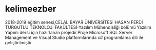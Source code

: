 # kelimeezber
2018-2019 eğitim senesi,CELAL BAYAR ÜNİVERSİTESİ HASAN FERDİ TURGUTLU TEKNOLOJİ FAKÜLTESİ-Yazılım Mühendisliği bölümü Yazılım Yapımı dersi için hazırlanan projedir.Proje Microsoft SQL Server Management ve Visual Studio platformlarında c# programlama dili ile geliştirilmiştir.
